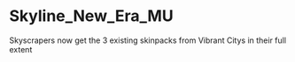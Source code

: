 # Skyline_New_Era_MU
Skyscrapers now get the 3 existing skinpacks from Vibrant Citys in their full extent
